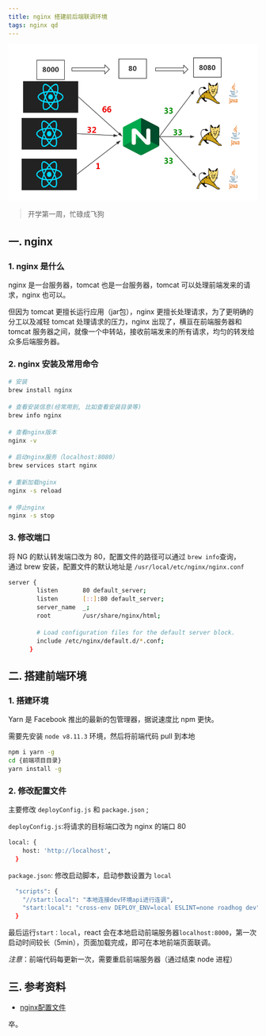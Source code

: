 ```yaml
---
title: nginx 搭建前后端联调环境
tags: nginx qd
---
```

![2018-09-05-nginx](/assets/img/blog/2018/2018-09-05-nginx.png)
> 开学第一周，忙碌成飞狗   
<!--more-->

## 一. nginx
### 1. nginx 是什么
nginx 是一台服务器，tomcat 也是一台服务器，tomcat 可以处理前端发来的请求，nginx 也可以。  

但因为 tomcat 更擅长运行应用（jar包），nginx 更擅长处理请求，为了更明确的分工以及减轻 tomcat 处理请求的压力，nginx 出现了，横亘在前端服务器和 tomcat 服务器之间，就像一个中转站，接收前端发来的所有请求，均匀的转发给众多后端服务器。

### 2. nginx 安装及常用命令

```bash
# 安装
brew install nginx

# 查看安装信息(经常用到, 比如查看安装目录等)
brew info nginx

# 查看nginx版本
nginx -v

# 启动nginx服务（localhost:8080）
brew services start nginx

# 重新加载nginx
nginx -s reload

# 停止nginx
nginx -s stop
```
### 3. 修改端口
将 NG 的默认转发端口改为 80，配置文件的路径可以通过 `brew info`查询，  
通过 brew 安装，配置文件的默认地址是 `/usr/local/etc/nginx/nginx.conf`  

```bash
server {
        listen       80 default_server;
        listen       [::]:80 default_server;
        server_name  _;
        root         /usr/share/nginx/html;

        # Load configuration files for the default server block.
        include /etc/nginx/default.d/*.conf;
      }
```

## 二. 搭建前端环境
### 1. 搭建环境
Yarn 是 Facebook 推出的最新的包管理器，据说速度比 npm 更快。  

需要先安装 `node v8.11.3` 环境，然后将前端代码 pull 到本地  
```bash
npm i yarn -g
cd {前端项目目录}
yarn install -g
```

### 2. 修改配置文件
主要修改 `deployConfig.js` 和 `package.json` ;

`deployConfig.js`:将请求的目标端口改为 nginx 的端口 80
```bash
local: {
    host: 'http://localhost',
  }
```

`package.json`: 修改启动脚本，启动参数设置为 `local`  
```bash
  "scripts": {
    "//start:local": "本地连接dev环境api进行连调",
    "start:local": "cross-env DEPLOY_ENV=local ESLINT=none roadhog dev",
  }
```
最后运行`start：local`，react 会在本地启动前端服务器`localhost:8000`，第一次启动时间较长（5min），页面加载完成，即可在本地前端页面联调。  

*注意*：前端代码每更新一次，需要重启前端服务器（通过结束 node 进程）  

## 三. 参考资料
- [nginx配置文件](https://segmentfault.com/a/1190000002797601)  

卒。
